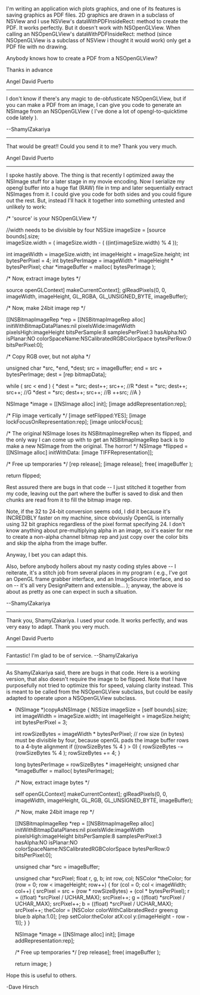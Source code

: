 

I'm writing an application wich plots graphics, and one of its features is saving graphics as PDF files. 2D graphics are drawn in a subclass of NSView and I use NSView's dataWithPDFInsideRect: method to create the PDF. It works perfectly. But it doesn't work with NSOpenGLView. When  calling an NSOpenGLView's dataWithPDFInsideRect: method (since NSOpenGLView is a subclass of NSView i thought it would work) only get a PDF file with no drawing. 

Anybody knows how to create a PDF from a NSOpenGLView?

Thanks in advance

Angel David Puerto

----

I don't know if there's any magic to de-obfusticate NSOpenGLView, but if you can make a PDF from an image, I can give you code to generate an NSImage from an NSOpenGLView ( I've done a lot of opengl-to-quicktime code lately ).

--ShamylZakariya

----

That would be great!! Could you send it to me? 
Thank you very much.

Angel David Puerto

----

I spoke hastily above. The thing is that recently I optimized away the NSImage stuff for a later stage in my movie encoding. Now I serialize my opengl buffer into a huge flat (RAW) file in tmp and later sequentially extract NSImages from it. I could give you code for both sides and you could figure out the rest. But, instead I'll hack it together into something untested and unlikely to work:


    

/*
    'source' is your NSOpenGLView
*/

//width needs to be divisible by four
NSSize imageSize = [source bounds].size;			
imageSize.width = ( imageSize.width - ( ((int)imageSize.width) % 4 ));

int imageWidth = imageSize.width;
int imageHeight = imageSize.height;
int bytesPerPixel = 4;
int bytesPerImage = imageWidth * imageHeight * bytesPerPixel;
char *imageBuffer = malloc( bytesPerImage );

	
/*
	Now, extract image bytes
*/  
		
source openGLContext] makeCurrentContext];
glReadPixels(0, 0, imageWidth, imageHeight, GL_RGBA, GL_UNSIGNED_BYTE, imageBuffer);


/*
	Now, make 24bit image rep
*/

[[NSBitmapImageRep *rep = [[NSBitmapImageRep alloc]
		initWithBitmapDataPlanes:nil
					  pixelsWide:imageWidth
					  pixelsHigh:imageHeight
				   bitsPerSample:8
				 samplesPerPixel:3
						hasAlpha:NO
						isPlanar:NO
				  colorSpaceName:NSCalibratedRGBColorSpace
					 bytesPerRow:0
					bitsPerPixel:0];
					
/*
	Copy RGB over, but not alpha
*/

unsigned char *src, *end, *dest;
src = imageBuffer;
end = src + bytesPerImage;
dest = [rep bitmapData];

while ( src < end )
{
	*dest = *src; dest++; src++; //R
	*dest = *src; dest++; src++; //G
	*dest = *src; dest++; src++; //B
	++src;                       //A
}

		
NSImage *image = [[NSImage alloc] init];
[image addRepresentation:rep];

/*
	Flip image vertically
*/
[image setFlipped:YES];
[image lockFocusOnRepresentation:rep];
[image unlockFocus];


/*
	The original NSImage loses its NSBitmapImegreRep when its flipped, and the
	only way I can come up with to get an NSBitmapImageRep back is to make a 
	new NSImage from the original. The horror!
*/
NSImage *flipped = [[NSImage alloc] initWithData: [image TIFFRepresentation]];
		
/*
	Free up temporaries
*/
[rep release];
[image release];
free( imageBuffer );

return flipped;




Rest assured there are bugs in that code -- I just stitched it together from my code, leaving out the part where the buffer is saved to disk and then chunks are read from it to fill the bitmap image rep.

Note, if the 32 to 24-bit conversion seems odd, I did it because it's INCREDIBLY faster on my machine, since obviously OpenGL is internally using 32 bit graphics regardless of the pixel format specifying 24. I don't know anything about pre-multiplying alpha in an image, so it's easier for me to create a non-alpha channel bitmap rep and just copy over the color bits and skip the alpha from the image buffer.

Anyway, I bet you can adapt this.

Also, before anybody hollers about my nasty coding styles above -- I reiterate, it's a stitch job from several places in my program ( e.g., I've got an OpenGL frame grabber interface, and an ImageSource interface, and so on -- it's all very DesignPattern and extensible... ); anyway, the above is about as pretty as one can expect in such a situation.

--ShamylZakariya

----

Thank you, ShamylZakariya. I used your code. It works perfectly, and was very easy to adapt.
Thank you very much.

Angel David Puerto

----

Fantastic! I'm glad to be of service. --ShamylZakariya

----

As ShamylZakariya said, there are bugs in that code.  Here is a working version, that also doesn't require the image to be flipped.  Note that I have purposefully not tried to optimize this for speed, valuing clarity instead.
This is meant to be called from the NSOpenGLView subclass, but could be easily adapted to operate *upon* a NSOpenGLView subclass.

    
- (NSImage *)copyAsNSImage
{
	NSSize imageSize = [self bounds].size;
	int imageWidth = imageSize.width;
	int imageHeight = imageSize.height;
	int bytesPerPixel = 3;

	int rowSizeBytes = imageWidth * bytesPerPixel;
	// row size (in bytes) must be divisible by four, because openGL pads the image buffer rows to a 4-byte alignment
	if ((rowSizeBytes % 4 ) > 0) {
		rowSizeBytes -= (rowSizeBytes % 4 );
		rowSizeBytes += 4;
	}
	
	long bytesPerImage = rowSizeBytes * imageHeight;
	unsigned char *imageBuffer = malloc( bytesPerImage);

	/*
	 Now, extract image bytes
	 */  
	
	self openGLContext] makeCurrentContext];
	glReadPixels(0, 0, imageWidth, imageHeight, GL_RGB, GL_UNSIGNED_BYTE, imageBuffer);
	
	/*
	 Now, make 24bit image rep
	 */
	
	[[NSBitmapImageRep *rep = [[NSBitmapImageRep alloc]
							 initWithBitmapDataPlanes:nil
							 pixelsWide:imageWidth
							 pixelsHigh:imageHeight
							 bitsPerSample:8
							 samplesPerPixel:3
							 hasAlpha:NO
							 isPlanar:NO
							 colorSpaceName:NSCalibratedRGBColorSpace
							 bytesPerRow:0
							 bitsPerPixel:0];
	
	unsigned char *src = imageBuffer;
	
	unsigned char *srcPixel;
	float r, g, b;
	int row, col;
	NSColor *theColor;
	for (row = 0; row < imageHeight; row++) {
		for (col = 0; col < imageWidth; col++) {
			srcPixel = src + (row * rowSizeBytes) + (col * bytesPerPixel);
			r = ((float) *srcPixel / UCHAR_MAX);  srcPixel++;
			g = ((float) *srcPixel / UCHAR_MAX);  srcPixel++;
			b = ((float) *srcPixel / UCHAR_MAX);  srcPixel++;
			theColor = [NSColor colorWithCalibratedRed:r green:g blue:b alpha:1.0];
			[rep setColor:theColor atX:col y:(imageHeight - row - 1)];
		}
	}

	
	NSImage *image = [[NSImage alloc] init];
	[image addRepresentation:rep];
	
	/*
	 Free up temporaries
	 */
	[rep release];
	free( imageBuffer );
	
	return image;
}


Hope this is useful to others.

-Dave Hirsch
